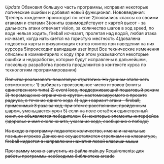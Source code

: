 *Update*
Обвновил большую часть программы, исправил некоторые логические ошибки и добавил новый функционал.
Нововведения:
1)теперь хождение происходит по сетке
2)появились классы со своими атаками и статами
3)юниты взаимодействуют с картой высот - за дальность атаки отвечает vision, за  количество шагов в ход speed, по воде нельзя ходить, fireball исчезает, пролетая над водой, любая атака исчезает, когда натыкается на гористую местность 
4)довалена подсветка карты и визуализация статов юнитов при наведении на них курсора
5)происходит валидация user input
Все технические изменения описаны в комментариях к коду (при этом указываются некоторые ошибки и недоработки, которые будут исправлены в дальнейшем, поскольку разработка проекта продолжится в контексте курса по технологиям программирования)

~~Попытка реализовать пошаговую стратегию. На данном этапе есть возможность:~~
~~1) выбирать произвольное число игроков (юниты единственного типа)~~
~~2) event loop, поддерживающий пошаговый режим~~
~~3) перемещение ограничено кругом, кастомизируемого в проекте радиуса, в течение одного хода~~
~~4) один вариант атаки - fireball, применимый 3 раза за ход, при этом с расстоянием, пройденным шаром, уменьшается урон~~
~~5) если на поле остаётся единственный юнит, он объявляется победителем~~
~~6) некоторые элементы интерфейса (здоровье и имя около юнита, указание хода, сообщение о победе)~~

~~На входе в программу подаются: количество, имена и начальные позиции игроков~~
~~Движение осуществляется стрелками на клавиатуре, fireball кидается в направлении нажатия левой клавиши мыши~~

~~Программу можно запустить из файла main.py~~
~~Requirements: для работы программы необходима библиотека arcade~~
